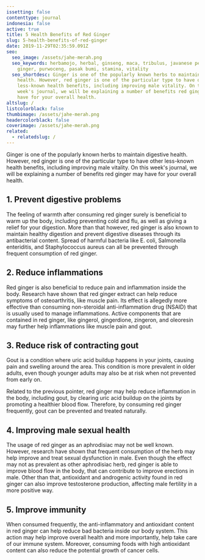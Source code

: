 ```yaml
---
issetting: false
contenttype: journal
indonesia: false
active: true
title: 5 Health Benefits of Red Ginger
slug: 5-health-benefits-of-red-ginger
date: 2019-11-29T02:35:59.091Z
seo:
  seo_image: /assets/jahe-merah.png
  seo_keywords: herbamojo, herbal, ginseng, maca, tribulus, javanese pepper, red
    ginger, purwoceng, pasak bumi, stamina, vitality
  seo_shortdesc: Ginger is one of the popularly known herbs to maintain digestive
    health. However, red ginger is one of the particular type to have other
    less-known health benefits, including improving male vitality. On this
    week's journal, we will be explaining a number of benefits red ginger may
    have for your overall health.
altslug: /
listcolorblack: false
thumbimage: /assets/jahe-merah.png
headercolorblack: false
coverimage: /assets/jahe-merah.png
related:
  - relatedslug: /
---
```


Ginger is one of the popularly known herbs to maintain digestive health. However, red ginger is one of the particular type to have other less-known health benefits, including improving male vitality. On this week's journal, we will be explaining a number of benefits red ginger may have for your overall health.

## 1. Prevent digestive problems

The feeling of warmth after consuming red ginger surely is beneficial to warm up the body, including preventing cold and flu, as well as giving a relief for your digestion. More than that however, red ginger is also known to maintain healthy digestion and prevent digestive diseases through its antibacterial content. Spread of harmful bacteria like E. coli, Salmonella enteriditis, and Staphylococcus aureus can all be prevented through frequent consumption of red ginger.

## 2. Reduce inflammations

Red ginger is also beneficial to reduce pain and inflammation inside the body. Research have shown that red ginger extract can help reduce symptoms of osteoarthritis, like muscle pain. Its effect is allegedly more effective than consuming non-steroidal anti-inflammation drug (NSAID) that is usually used to manage inflammations. Active components that are contained in red ginger, like gingerol, gingerdione, zingeron, and oleoresin may further help inflammations like muscle pain and gout.	

## 3. Reduce risk of contracting gout

Gout is a condition where uric acid buildup happens in your joints, causing pain and swelling around the area. This condition is more prevalent in older adults, even though younger adults may also be at risk when not prevented from early on. 

Related to the previous pointer, red ginger may help reduce inflammation in the body, including gout, by clearing uric acid buildup on the joints by promoting a healthier blood flow. Therefore, by consuming red ginger frequently, gout can be prevented and treated naturally.

## 4. Improving male sexual health

The usage of red ginger as an aphrodisiac may not be well known. However, research have shown that frequent consumption of the herb may help improve and treat sexual dysfunction in male. Even though the effect may not as prevalent as other aphrodisiac herb, red ginger is able to improve blood flow in the body, that can contribute to improve erections in male. Other than that, antioxidant and androgenic activity found in red ginger can also improve testosterone production, affecting male fertility in a more positive way.

## 5. Improve immunity

When consumed frequently, the anti-inflammatory and antioxidant content in red ginger can help reduce bad bacteria inside our body system. This action may help improve overall health and more importantly, help take care of our immune system. Moreover, consuming foods with high antioxidant content can also reduce the potential growth of cancer cells.
